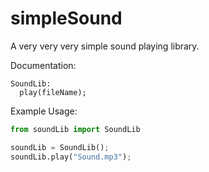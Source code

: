 # simpleSound
A very very very simple sound playing library.

Documentation:
```
SoundLib:
  play(fileName);
```

Example Usage:
```Python
from soundLib import SoundLib

soundLib = SoundLib();
soundLib.play("Sound.mp3");
```
